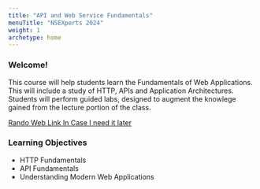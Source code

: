 ```yaml
---
title: "API and Web Service Fundamentals"
menuTitle: "NSEXperts 2024"
weight: 1
archetype: home
---
```


### Welcome!


This course will help students learn the Fundamentals of Web Applications.  This will include a study of HTTP, APIs and Application Architectures.  Students will perform guided labs, designed to augment the knowlege gained from the lecture portion of the class. 

[Rando Web Link In Case I need it later]("https://fortinet.com/")



### Learning Objectives
- HTTP Fundamentals
- API Fundamentals
- Understanding Modern Web Applications
 




